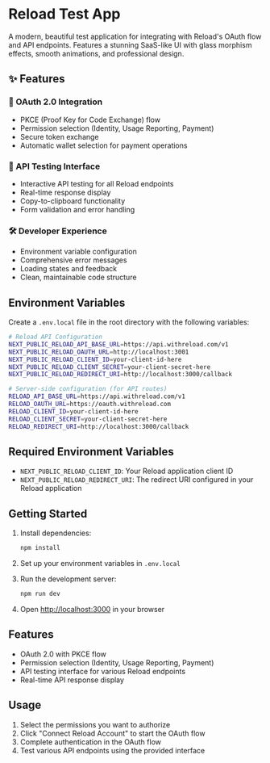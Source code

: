 # Reload Test App

A modern, beautiful test application for integrating with Reload's OAuth flow and API endpoints. Features a stunning SaaS-like UI with glass morphism effects, smooth animations, and professional design.

## ✨ Features

### 🔐 OAuth 2.0 Integration
- PKCE (Proof Key for Code Exchange) flow
- Permission selection (Identity, Usage Reporting, Payment)
- Secure token exchange
- Automatic wallet selection for payment operations

### 🧪 API Testing Interface
- Interactive API testing for all Reload endpoints
- Real-time response display
- Copy-to-clipboard functionality
- Form validation and error handling

### 🛠️ Developer Experience
- Environment variable configuration
- Comprehensive error messages
- Loading states and feedback
- Clean, maintainable code structure

## Environment Variables

Create a `.env.local` file in the root directory with the following variables:

```bash
# Reload API Configuration
NEXT_PUBLIC_RELOAD_API_BASE_URL=https://api.withreload.com/v1
NEXT_PUBLIC_RELOAD_OAUTH_URL=http://localhost:3001
NEXT_PUBLIC_RELOAD_CLIENT_ID=your-client-id-here
NEXT_PUBLIC_RELOAD_CLIENT_SECRET=your-client-secret-here
NEXT_PUBLIC_RELOAD_REDIRECT_URI=http://localhost:3000/callback

# Server-side configuration (for API routes)
RELOAD_API_BASE_URL=https://api.withreload.com/v1
RELOAD_OAUTH_URL=https://oauth.withreload.com
RELOAD_CLIENT_ID=your-client-id-here
RELOAD_CLIENT_SECRET=your-client-secret-here
RELOAD_REDIRECT_URI=http://localhost:3000/callback
```

## Required Environment Variables

- `NEXT_PUBLIC_RELOAD_CLIENT_ID`: Your Reload application client ID
- `NEXT_PUBLIC_RELOAD_REDIRECT_URI`: The redirect URI configured in your Reload application

## Getting Started

1. Install dependencies:
   ```bash
   npm install
   ```

2. Set up your environment variables in `.env.local`

3. Run the development server:
   ```bash
   npm run dev
   ```

4. Open [http://localhost:3000](http://localhost:3000) in your browser

## Features

- OAuth 2.0 with PKCE flow
- Permission selection (Identity, Usage Reporting, Payment)
- API testing interface for various Reload endpoints
- Real-time API response display

## Usage

1. Select the permissions you want to authorize
2. Click "Connect Reload Account" to start the OAuth flow
3. Complete authentication in the OAuth flow
4. Test various API endpoints using the provided interface